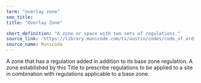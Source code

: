 ```yaml
---
term: "overlay zone"
seo_title: 
title: "Overlay Zone"

short_definition: "A zone or space with two sets of regulations."
source_link: 'https://library.municode.com/tx/austin/codes/code_of_ordinances?nodeId=TIT25LADE_CH25-1GEREPR_ART2DEME_S25-1-21DE'
source_name: Municode
---
```

A zone that has a regulation added in addition to its base zone regulation.
A zone established by this Title to prescribe regulations to be applied to a site in combination with regulations applicable to a base zone.
